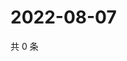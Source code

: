 # 2022-08-07

共 0 条

<!-- BEGIN WEIBO -->
<!-- 最后更新时间 Sun Aug 07 2022 20:07:47 GMT+0800 (China Standard Time) -->

<!-- END WEIBO -->
